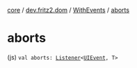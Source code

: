 [core](../../index.md) / [dev.fritz2.dom](../index.md) / [WithEvents](index.md) / [aborts](./aborts.md)

# aborts

(js) `val aborts: `[`Listener`](../-listener/index.md)`<`[`UIEvent`](https://kotlinlang.org/api/latest/jvm/stdlib/org.w3c.dom.events/-u-i-event/index.html)`, T>`
